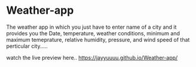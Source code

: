 # Weather-app
The weather app in which you just have to enter name of a city and it provides you the Date, temperature,  weather conditions, minimum and maximum temeprature, relative humidity, pressure, and wind speed of that perticular city.....


watch the live preview here..
https://jayyuuuu.github.io/Weather-app/
